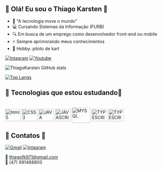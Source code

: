 ## 📌 Olá! Eu sou o Thiago Karsten 📌

- 🌱 "A tecnologia move o mundo"
- 💻 Cursando Sistemas da Informação (FURB)
- 🔍 Em busca de um emprego como desenvolvedor front-end ou mobile
- ⚡ Sempre aprimorando meus conhecimentos
- 🏁 Hobby: piloto de kart



[![Intagram](https://img.shields.io/badge/Instagram-E4405F?style=for-the-badge&logo=instagram&logoColor=white)](https://www.instagram.com/thiago_karsten/)
[![Youtube](https://img.shields.io/badge/YouTube-FF0000?style=for-the-badge&logo=youtube&logoColor=white)](https://www.youtube.com/channel/UCneDYw23fvR37N7AMdKvACA)

![ThiagoKarsten GitHub stats](https://github-readme-stats.vercel.app/api?username=ThiagoKarsten&show_icons=true&theme=onedark)

[![Top Langs](https://github-readme-stats.vercel.app/api/top-langs/?username=ThiagoKarsten&compact_layout=true)](https://github.com/anuraghazra/github-readme-stats)


## 📌 Tecnologias que estou estudando📌

<div style="display: inline_block/"><br/>

  <img align="center" alt="html5" height="40" width="50" src="https://cdn.jsdelivr.net/gh/devicons/devicon/icons/html5/html5-original.svg" />
  <img align="center" alt="CSS3" height="40" width="50" src="https://cdn.jsdelivr.net/gh/devicons/devicon/icons/css3/css3-original.svg" />
  <img align="center" alt="JAVA" height="40" width="50" src="https://cdn.jsdelivr.net/gh/devicons/devicon/icons/java/java-original.svg" />
  <img align="center" alt="JAVASCRIPT" height="40" width="50" src="https://cdn.jsdelivr.net/gh/devicons/devicon/icons/javascript/javascript-original.svg" />
  <img align="center" alt="MYSQL" height="50" width="60" src="https://cdn.jsdelivr.net/gh/devicons/devicon/icons/mysql/mysql-plain-wordmark.svg" />
  <img align="center" alt="TYPESCRIPT" height="40" width="50" src="https://cdn.jsdelivr.net/gh/devicons/devicon/icons/typescript/typescript-original.svg" />
  <img align="center" alt="TYPESCRIPT" height="40" width="50" src="https://cdn.jsdelivr.net/gh/devicons/devicon/icons/react/react-original.svg" />
  </div>
  
 ## 📌 Contatos 📌
 [![Gmail](https://img.shields.io/badge/Gmail-D14836?style=for-the-badge&logo=gmail&logoColor=white)]()
 [![Intagram](https://img.shields.io/badge/WhatsApp-25D366?style=for-the-badge&logo=whatsapp&logoColor=white)]()
 
📍 thiagofk971@gmail.com  
📍 (47) 991468800 
